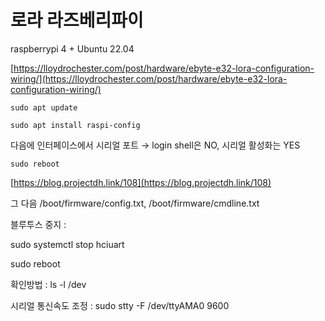 # 로라 라즈베리파이

raspberrypi 4 + Ubuntu 22.04

[https://lloydrochester.com/post/hardware/ebyte-e32-lora-configuration-wiring/](https://lloydrochester.com/post/hardware/ebyte-e32-lora-configuration-wiring/)

`sudo apt update`

`sudo apt install raspi-config`

다음에 인터페이스에서 시리얼 포트 → login shell은 NO, 시리얼 활성화는 YES

`sudo reboot`

[https://blog.projectdh.link/108](https://blog.projectdh.link/108)

그 다음 /boot/firmware/config.txt, /boot/firmware/cmdline.txt

블루투스 중지 : 

sudo systemctl stop hciuart

sudo reboot

확인방법 : ls -l /dev

시리얼 통신속도 조정 : sudo stty -F /dev/ttyAMA0 9600